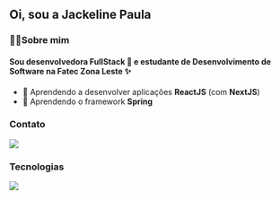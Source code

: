 ## Oi, sou a Jackeline Paula



### 🙋‍♀️Sobre mim

#### Sou desenvolvedora FullStack 🎯 e estudante de Desenvolvimento de Software na Fatec Zona Leste ✨

- 🌱 Aprendendo a desenvolver aplicações **ReactJS** (com **NextJS**) 
- 🌱 Aprendendo o framework **Spring**


### Contato
<div>
  <a href="https://www.linkedin.com/in/jackeline-menezes" target="_blank"><img src="https://img.shields.io/badge/-LinkedIn-%230077B5?style=for-the-badge&logo=linkedin&logoColor=white" target="_blank"></a>
</div> 


### Tecnologias
<p>
  <a href="https://skillicons.dev">
    <img src="https://skillicons.dev/icons?i=css,html,javascript,react,nextjs,nodejs,java,spring,php,laravel,mysql,git" />
  </a>
</p>


<!--
**jackelinepaula/jackelinepaula** is a ✨ _special_ ✨ repository because its `README.md` (this file) appears on your GitHub profile.

Here are some ideas to get you started:

- 🔭 I’m currently working on ...
- 👯 I’m looking to collaborate on ...
- 🤔 I’m looking for help with ...
- 💬 Ask me about ...
- 📫 How to reach me: ...
- 😄 Pronouns: ...
- ⚡ Fun fact: ...
-->
